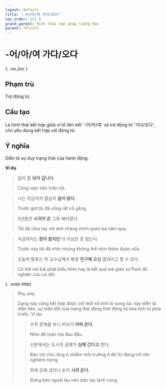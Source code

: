 ```yaml
---
layout: default
title: "-어/아/여 가다/오다"
nav_order: 121.5
grand_parent: Hình thái ngữ pháp tiếng Hàn
parent: 가다/오다
---
```


# -어/아/여 가다/오다
{: .no_toc }

## Phạm trù

Trợ động từ

## Cấu tạo

Là hình thái kết hợp giữa vĩ tố liên kết '-어/어/여' và trợ động từ '가다/오다', chủ yếu dùng kết hợp với động từ.

## Ý nghĩa

Diễn tả sự duy trạng thái của hành động.

**Ví dụ**

> 일이 잘 **되어 갑니다**.
>
> Công việc tiến triển tốt.

> 나는 지금까지 열심히 **살아 왔다**.
>
> Trước giờ tôi đã sống rất cố gắng.

> 3년동안 **사귀어 온** 그와 헤어졌다.
>
> Tôi đã chia tay với anh chàng mình quen ba năm qua.

> 지금까지는 **참아 왔지만** 더 이상은 못 참는다.
>
> Trước nay tôi đã nhịn nhưng không thể nhịn thêm được nữa.

> 오늘의 발표는 박 교수님께서 평생 **연구해 오신** 결과라고 할 수 있다.
>
> Có thể nói bài phát biểu hôm nay là kết quả mà giáo sư Park đã nghiên cứu cả đời.

{: .note-title}
> Phụ chú
>
> Dạng này cũng kết hợp được với một số tính từ song lúc này diễn tả diễn tiến, sự biến đổi của trạng thái động thời động từ hóa tính từ phía trước. Ví dụ:
>> 수학 문제를 보니 머리가 **아파 온다**.
>>
>> Nhìn đề toán mà đau đầu.
>
>> 신문에서는 도시의 공해가 **심해 간다고** 한다.
>>
>> Báo chí cho rằng ô nhiễm môi trường ở đô thị đang trở nên nghiêm trọng.
>
>> 밖에 오래 섰더니 손이 **시려 온다**.
>>
>> Đứng bên ngoài lâu nên bàn tay lạnh cóng.